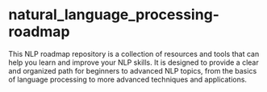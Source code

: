 # natural_language_processing-roadmap
This NLP roadmap repository is a collection of resources and tools that can help you learn and improve your NLP skills. It is designed to provide a clear and organized path for beginners to advanced NLP topics, from the basics of language processing to more advanced techniques and applications.
